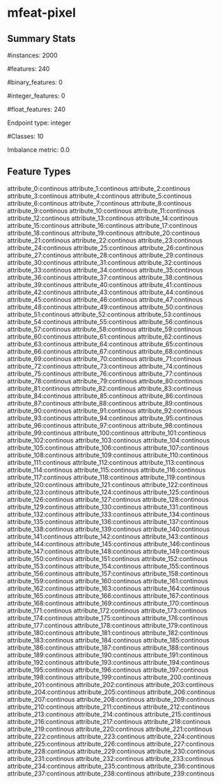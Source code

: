 # mfeat-pixel

## Summary Stats

#instances: 2000

#features: 240

  #binary_features: 0

  #integer_features: 0

  #float_features: 240

Endpoint type: integer

#Classes: 10

Imbalance metric: 0.0

## Feature Types

 attribute_0:continous
attribute_1:continous
attribute_2:continous
attribute_3:continous
attribute_4:continous
attribute_5:continous
attribute_6:continous
attribute_7:continous
attribute_8:continous
attribute_9:continous
attribute_10:continous
attribute_11:continous
attribute_12:continous
attribute_13:continous
attribute_14:continous
attribute_15:continous
attribute_16:continous
attribute_17:continous
attribute_18:continous
attribute_19:continous
attribute_20:continous
attribute_21:continous
attribute_22:continous
attribute_23:continous
attribute_24:continous
attribute_25:continous
attribute_26:continous
attribute_27:continous
attribute_28:continous
attribute_29:continous
attribute_30:continous
attribute_31:continous
attribute_32:continous
attribute_33:continous
attribute_34:continous
attribute_35:continous
attribute_36:continous
attribute_37:continous
attribute_38:continous
attribute_39:continous
attribute_40:continous
attribute_41:continous
attribute_42:continous
attribute_43:continous
attribute_44:continous
attribute_45:continous
attribute_46:continous
attribute_47:continous
attribute_48:continous
attribute_49:continous
attribute_50:continous
attribute_51:continous
attribute_52:continous
attribute_53:continous
attribute_54:continous
attribute_55:continous
attribute_56:continous
attribute_57:continous
attribute_58:continous
attribute_59:continous
attribute_60:continous
attribute_61:continous
attribute_62:continous
attribute_63:continous
attribute_64:continous
attribute_65:continous
attribute_66:continous
attribute_67:continous
attribute_68:continous
attribute_69:continous
attribute_70:continous
attribute_71:continous
attribute_72:continous
attribute_73:continous
attribute_74:continous
attribute_75:continous
attribute_76:continous
attribute_77:continous
attribute_78:continous
attribute_79:continous
attribute_80:continous
attribute_81:continous
attribute_82:continous
attribute_83:continous
attribute_84:continous
attribute_85:continous
attribute_86:continous
attribute_87:continous
attribute_88:continous
attribute_89:continous
attribute_90:continous
attribute_91:continous
attribute_92:continous
attribute_93:continous
attribute_94:continous
attribute_95:continous
attribute_96:continous
attribute_97:continous
attribute_98:continous
attribute_99:continous
attribute_100:continous
attribute_101:continous
attribute_102:continous
attribute_103:continous
attribute_104:continous
attribute_105:continous
attribute_106:continous
attribute_107:continous
attribute_108:continous
attribute_109:continous
attribute_110:continous
attribute_111:continous
attribute_112:continous
attribute_113:continous
attribute_114:continous
attribute_115:continous
attribute_116:continous
attribute_117:continous
attribute_118:continous
attribute_119:continous
attribute_120:continous
attribute_121:continous
attribute_122:continous
attribute_123:continous
attribute_124:continous
attribute_125:continous
attribute_126:continous
attribute_127:continous
attribute_128:continous
attribute_129:continous
attribute_130:continous
attribute_131:continous
attribute_132:continous
attribute_133:continous
attribute_134:continous
attribute_135:continous
attribute_136:continous
attribute_137:continous
attribute_138:continous
attribute_139:continous
attribute_140:continous
attribute_141:continous
attribute_142:continous
attribute_143:continous
attribute_144:continous
attribute_145:continous
attribute_146:continous
attribute_147:continous
attribute_148:continous
attribute_149:continous
attribute_150:continous
attribute_151:continous
attribute_152:continous
attribute_153:continous
attribute_154:continous
attribute_155:continous
attribute_156:continous
attribute_157:continous
attribute_158:continous
attribute_159:continous
attribute_160:continous
attribute_161:continous
attribute_162:continous
attribute_163:continous
attribute_164:continous
attribute_165:continous
attribute_166:continous
attribute_167:continous
attribute_168:continous
attribute_169:continous
attribute_170:continous
attribute_171:continous
attribute_172:continous
attribute_173:continous
attribute_174:continous
attribute_175:continous
attribute_176:continous
attribute_177:continous
attribute_178:continous
attribute_179:continous
attribute_180:continous
attribute_181:continous
attribute_182:continous
attribute_183:continous
attribute_184:continous
attribute_185:continous
attribute_186:continous
attribute_187:continous
attribute_188:continous
attribute_189:continous
attribute_190:continous
attribute_191:continous
attribute_192:continous
attribute_193:continous
attribute_194:continous
attribute_195:continous
attribute_196:continous
attribute_197:continous
attribute_198:continous
attribute_199:continous
attribute_200:continous
attribute_201:continous
attribute_202:continous
attribute_203:continous
attribute_204:continous
attribute_205:continous
attribute_206:continous
attribute_207:continous
attribute_208:continous
attribute_209:continous
attribute_210:continous
attribute_211:continous
attribute_212:continous
attribute_213:continous
attribute_214:continous
attribute_215:continous
attribute_216:continous
attribute_217:continous
attribute_218:continous
attribute_219:continous
attribute_220:continous
attribute_221:continous
attribute_222:continous
attribute_223:continous
attribute_224:continous
attribute_225:continous
attribute_226:continous
attribute_227:continous
attribute_228:continous
attribute_229:continous
attribute_230:continous
attribute_231:continous
attribute_232:continous
attribute_233:continous
attribute_234:continous
attribute_235:continous
attribute_236:continous
attribute_237:continous
attribute_238:continous
attribute_239:continous

